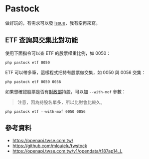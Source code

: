 # Pastock

做好玩的，有需求可以發 [issue](https://github.com/pastock/pastock/issues/new)，我有空再來寫。

## ETF 查詢與交集比對功能

使用下面指令可以查 ETF 的股票權重比例，如 0050：

```
php pastock etf 0050
```

ETF 可以帶多筆，這樣程式把持有股票做交集，如 0050 與 0056 交集：

```
php pastock etf 0050 0056
```

如果想確認股票是否有[財政部](https://www.mof.gov.tw/)持股，可以加 `--with-mof` 參數：

> 注意，因為持股名單多，所以比對會比較久。

```
php pastock etf --with-mof 0050 0056
```

## 參考資料

* https://openapi.twse.com.tw/
* https://github.com/mlouielu/twstock
* https://openapi.twse.com.tw/v1/opendata/t187ap14_L
